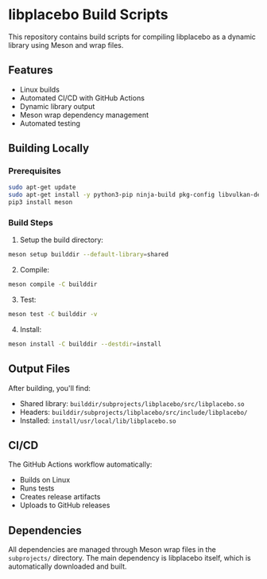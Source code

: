 # libplacebo Build Scripts

This repository contains build scripts for compiling libplacebo as a dynamic library using Meson and wrap files.

## Features

- Linux builds
- Automated CI/CD with GitHub Actions
- Dynamic library output
- Meson wrap dependency management
- Automated testing

## Building Locally

### Prerequisites

```bash
sudo apt-get update
sudo apt-get install -y python3-pip ninja-build pkg-config libvulkan-dev vulkan-validationlayers-dev spirv-tools
pip3 install meson
```

### Build Steps

1. Setup the build directory:
```bash
meson setup builddir --default-library=shared
```

2. Compile:
```bash
meson compile -C builddir
```

3. Test:
```bash
meson test -C builddir -v
```

4. Install:
```bash
meson install -C builddir --destdir=install
```

## Output Files

After building, you'll find:

- Shared library: `builddir/subprojects/libplacebo/src/libplacebo.so`
- Headers: `builddir/subprojects/libplacebo/src/include/libplacebo/`
- Installed: `install/usr/local/lib/libplacebo.so`

## CI/CD

The GitHub Actions workflow automatically:
- Builds on Linux
- Runs tests
- Creates release artifacts
- Uploads to GitHub releases

## Dependencies

All dependencies are managed through Meson wrap files in the `subprojects/` directory. The main dependency is libplacebo itself, which is automatically downloaded and built.